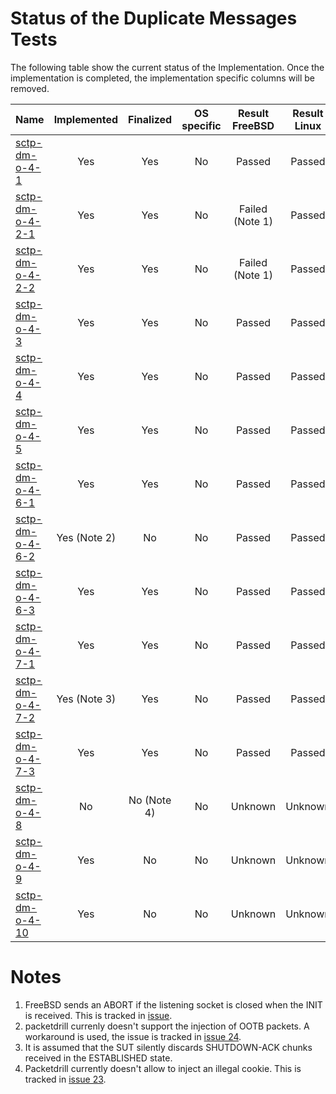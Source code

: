 # Status of the Duplicate Messages Tests

The following table show the current status of the Implementation. Once the implementation is completed, the implementation specific columns will be removed.

| Name                                  | Implemented | Finalized  | OS specific | Result FreeBSD | Result Linux |
|:--------------------------------------|:-----------:|:----------:|:-----------:|:--------------:|:------------:|
|[sctp-dm-o-4-1](sctp-dm-o-4-1.pkt)     | Yes         | Yes        | No          | Passed         | Passed       |
|[sctp-dm-o-4-2-1](sctp-dm-o-4-2-1.pkt) | Yes         | Yes        | No          | Failed (Note 1)| Passed       |
|[sctp-dm-o-4-2-2](sctp-dm-o-4-2-2.pkt) | Yes         | Yes        | No          | Failed (Note 1)| Passed       |
|[sctp-dm-o-4-3](sctp-dm-o-4-3.pkt)     | Yes         | Yes        | No          | Passed         | Passed       |
|[sctp-dm-o-4-4](sctp-dm-o-4-4.pkt)     | Yes         | Yes        | No          | Passed         | Passed       |
|[sctp-dm-o-4-5](sctp-dm-o-4-5.pkt)     | Yes         | Yes        | No          | Passed         | Passed       |
|[sctp-dm-o-4-6-1](sctp-dm-o-4-6-1.pkt) | Yes         | Yes        | No          | Passed         | Passed       |
|[sctp-dm-o-4-6-2](sctp-dm-o-4-6-2.pkt) | Yes (Note 2)| No         | No          | Passed         | Passed       |
|[sctp-dm-o-4-6-3](sctp-dm-o-4-6-3.pkt) | Yes         | Yes        | No          | Passed         | Passed       |
|[sctp-dm-o-4-7-1](sctp-dm-o-4-7-1.pkt) | Yes         | Yes        | No          | Passed         | Passed       |
|[sctp-dm-o-4-7-2](sctp-dm-o-4-7-2.pkt) | Yes (Note 3)| Yes        | No          | Passed         | Passed       |
|[sctp-dm-o-4-7-3](sctp-dm-o-4-7-3.pkt) | Yes         | Yes        | No          | Passed         | Passed       |
|[sctp-dm-o-4-8](sctp-dm-o-4-8.pkt)     | No          | No (Note 4)| No          | Unknown        | Unknown      |
|[sctp-dm-o-4-9](sctp-dm-o-4-9.pkt)     | Yes         | No         | No          | Unknown        | Unknown      |
|[sctp-dm-o-4-10](sctp-dm-o-4-10.pkt)   | Yes         | No         | No          | Unknown        | Unknown      |

# Notes
1. FreeBSD sends an ABORT if the listening socket is closed when the INIT is received. This is tracked in [issue](https://github.com/sctplab/SCTP_NKE_Yosemite/issues/5).
2. packetdrill currenly doesn't support the injection of OOTB packets. A workaround is used, the issue is tracked in [issue 24](https://github.com/nplab/packetdrill/issues/24).
3. It is assumed that the SUT silently discards SHUTDOWN-ACK chunks received in the ESTABLISHED state.
4. Packetdrill currently doesn't allow to inject an illegal cookie. This is tracked in [issue 23](https://github.com/nplab/packetdrill/issues/23).
